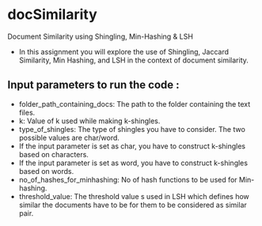 # docSimilarity
Document Similarity using Shingling, Min-Hashing &amp; LSH

- In this assignment you will explore the use of Shingling, Jaccard Similarity, Min Hashing, and LSH in the context of document
similarity.

## Input parameters to run the code :
- folder_path_containing_docs: The path to the folder containing the text files.
- k: Value of k used while making k-shingles.
- type_of_shingles: The type of shingles you have to consider. The two possible values are char/word.
- If the input parameter is set as char, you have to construct k-shingles based on characters.
- If the input parameter is set as word, you have to construct k-shingles based on words.
- no_of_hashes_for_minhashing: No of hash functions to be used for Min-hashing.
- threshold_value: The threshold value s used in LSH which defines how similar the documents have to be for them to be
considered as similar pair.
